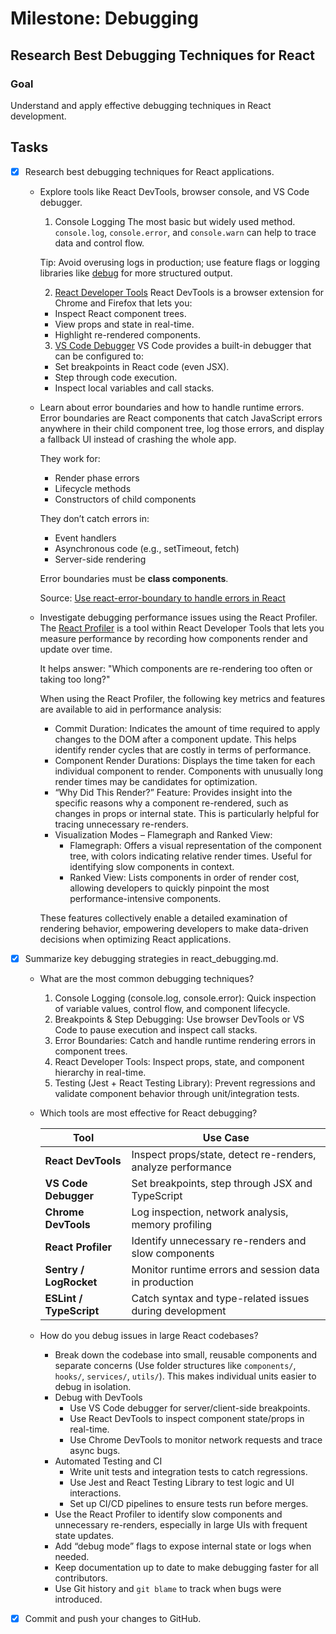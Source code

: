 # Milestone: Debugging

## Research Best Debugging Techniques for React

### Goal

Understand and apply effective debugging techniques in React development.

## Tasks

- [x] Research best debugging techniques for React applications.
  - Explore tools like React DevTools, browser console, and VS Code debugger.
    1. Console Logging
      The most basic but widely used method. `console.log`, `console.error`, and `console.warn` can help to trace data and control flow.

    Tip: Avoid overusing logs in production; use feature flags or logging libraries like [debug](https://www.npmjs.com/package/debug) for more structured output.

    2. [React Developer Tools](https://react.dev/learn/react-developer-tools)
      React DevTools is a browser extension for Chrome and Firefox that lets you:
    - Inspect React component trees.
    - View props and state in real-time.
    - Highlight re-rendered components.
    3. [VS Code Debugger](https://code.visualstudio.com/docs/debugtest/debugging)
      VS Code provides a built-in debugger that can be configured to:
    - Set breakpoints in React code (even JSX).
    - Step through code execution.
    - Inspect local variables and call stacks.
  
  - Learn about error boundaries and how to handle runtime errors.
    Error boundaries are React components that catch JavaScript errors anywhere in their child component tree, log those errors, and display a fallback UI instead of crashing the whole app.

    They work for:
    - Render phase errors
    - Lifecycle methods
    - Constructors of child components
  
    They don’t catch errors in:
    - Event handlers
    - Asynchronous code (e.g., setTimeout, fetch)
    - Server-side rendering
  
    Error boundaries must be **class components**.

    Source: [Use react-error-boundary to handle errors in React](https://kentcdodds.com/blog/use-react-error-boundary-to-handle-errors-in-react)

  - Investigate debugging performance issues using the React Profiler.
    The [React Profiler](https://react.dev/reference/react/Profiler) is a tool within React Developer Tools that lets you measure performance by recording how components render and update over time.

    It helps answer:
    "Which components are re-rendering too often or taking too long?"

    When using the React Profiler, the following key metrics and features are available to aid in performance analysis:
    - Commit Duration: Indicates the amount of time required to apply changes to the DOM after a component update. This helps identify render cycles that are costly in terms of performance.
    - Component Render Durations: Displays the time taken for each individual component to render. Components with unusually long render times may be candidates for optimization.
    - “Why Did This Render?” Feature: Provides insight into the specific reasons why a component re-rendered, such as changes in props or internal state. This is particularly helpful for tracing unnecessary re-renders.
    - Visualization Modes – Flamegraph and Ranked View:
      - Flamegraph: Offers a visual representation of the component tree, with colors indicating relative render times. Useful for identifying slow components in context.
      - Ranked View: Lists components in order of render cost, allowing developers to quickly pinpoint the most performance-intensive components.

    These features collectively enable a detailed examination of rendering behavior, empowering developers to make data-driven decisions when optimizing React applications.

- [x] Summarize key debugging strategies in react_debugging.md.
  - What are the most common debugging techniques?
    1. Console Logging (console.log, console.error): Quick inspection of variable values, control flow, and component lifecycle.
    2. Breakpoints & Step Debugging: Use browser DevTools or VS Code to pause execution and inspect call stacks.
    3. Error Boundaries: Catch and handle runtime rendering errors in component trees.
    4. React Developer Tools: Inspect props, state, and component hierarchy in real-time.
    5. Testing (Jest + React Testing Library): Prevent regressions and validate component behavior through unit/integration tests.

  - Which tools are most effective for React debugging?

    | Tool               | Use Case                                                             |
    |--------------------|----------------------------------------------------------------------|
    | **React DevTools** | Inspect props/state, detect re-renders, analyze performance          |
    | **VS Code Debugger** | Set breakpoints, step through JSX and TypeScript                  |
    | **Chrome DevTools** | Log inspection, network analysis, memory profiling                 |
    | **React Profiler** | Identify unnecessary re-renders and slow components                  |
    | **Sentry / LogRocket** | Monitor runtime errors and session data in production           |
    | **ESLint / TypeScript** | Catch syntax and type-related issues during development        |

  - How do you debug issues in large React codebases?
    - Break down the codebase into small, reusable components and separate concerns (Use folder structures like `components/`, `hooks/`, `services/`, `utils/`). This makes individual units easier to debug in isolation.
    - Debug with DevTools
      - Use VS Code debugger for server/client-side breakpoints.
      - Use React DevTools to inspect component state/props in real-time.
      - Use Chrome DevTools to monitor network requests and trace async bugs.
    - Automated Testing and CI
      - Write unit tests and integration tests to catch regressions.
      - Use Jest and React Testing Library to test logic and UI interactions.
      - Set up CI/CD pipelines to ensure tests run before merges.
    - Use the React Profiler to identify slow components and unnecessary re-renders, especially in large UIs with frequent state updates.
    - Add “debug mode” flags to expose internal state or logs when needed.
    - Keep documentation up to date to make debugging faster for all contributors.
    - Use Git history and `git blame` to track when bugs were introduced.

- [x] Commit and push your changes to GitHub.

